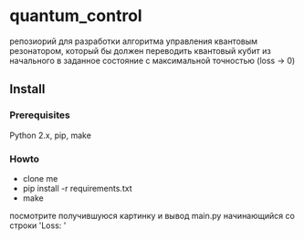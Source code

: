 # quantum_control

репозиорий для разработки алгоритма управления квантовым резонатором, который бы должен переводить квантовый кубит из начального в заданное состояние с максимальной точностью (loss -> 0)


## Install

### Prerequisites

Python 2.x, pip, make

### Howto

- clone me
- pip install -r requirements.txt
- make

посмотрите получившуюся картинку и вывод main.py начинающийся со строки 'Loss: '
